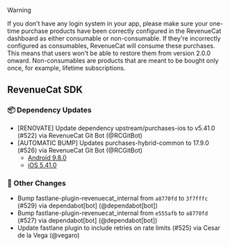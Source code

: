> [!WARNING]  
> If you don't have any login system in your app, please make sure your one-time purchase products have been correctly configured in the RevenueCat dashboard as either consumable or non-consumable. If they're incorrectly configured as consumables, RevenueCat will consume these purchases. This means that users won't be able to restore them from version 2.0.0 onward.
> Non-consumables are products that are meant to be bought only once, for example, lifetime subscriptions.


## RevenueCat SDK
### 📦 Dependency Updates
* [RENOVATE] Update dependency upstream/purchases-ios to v5.41.0 (#522) via RevenueCat Git Bot (@RCGitBot)
* [AUTOMATIC BUMP] Updates purchases-hybrid-common to 17.9.0 (#526) via RevenueCat Git Bot (@RCGitBot)
  * [Android 9.8.0](https://github.com/RevenueCat/purchases-android/releases/tag/9.8.0)
  * [iOS 5.41.0](https://github.com/RevenueCat/purchases-ios/releases/tag/5.41.0)

### 🔄 Other Changes
* Bump fastlane-plugin-revenuecat_internal from `a8770fd` to `3f7fffc` (#529) via dependabot[bot] (@dependabot[bot])
* Bump fastlane-plugin-revenuecat_internal from `e555afb` to `a8770fd` (#527) via dependabot[bot] (@dependabot[bot])
* Update fastlane plugin to include retries on rate limits (#525) via Cesar de la Vega (@vegaro)
